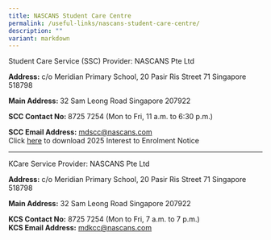 ```yaml
---
title: NASCANS Student Care Centre
permalink: /useful-links/nascans-student-care-centre/
description: ""
variant: markdown
---
```

Student Care Service (SSC) Provider:  NASCANS Pte Ltd

<b>Address:</b> c/o Meridian Primary School, 20 Pasir Ris Street 71 Singapore 518798<br>

<b>Main Address: </b>32 Sam Leong Road Singapore 207922 <br>

<b>SCC Contact No: </b>8725 7254 (Mon to Fri, 11 a.m. to 6:30 p.m.)<br>

<b>SCC Email Address:</b> <a href="mailto:mdscc@nascans.com">mdscc@nascans.com</a><br>Click <a href="/files/Useful%20Link/Nascans/New_2025__P1_Students_Interest_Form__New_QR_.pdf" target="_blank">here</a> to download 2025 Interest to Enrolment Notice<br>

<hr>

KCare Service Provider: NASCANS Pte Ltd

<b>Address:</b> c/o Meridian Primary School, 20 Pasir Ris Street 71 Singapore 518798 <br>

<b>Main Address:</b> 32 Sam Leong Road Singapore 207922 <br>

<b>KCS Contact No:</b> 8725 7254 (Mon to Fri, 7 a.m. to 7 p.m.)<br>
<b>KCS Email Address:</b> <a href="mailto:supervisor.mdkcc@nascans.com">mdkcc@nascans.com</a>
